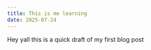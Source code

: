 ```yaml
---
title: This is me learning
date: 2025-07-24
---
```

Hey yall this is a quick draft of my first blog post
